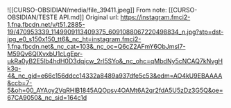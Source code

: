 ![[CURSO-OBSIDIAN/media/file_39411.jpeg]] From note: [[CURSO-OBSIDIAN/TESTE API.md]] Original url: https://instagram.fmci2-1.fna.fbcdn.net/v/t51.2885-19/470953339_1149909113409375_6091088067220498834_n.jpg?stp=dst-jpg_e0_s150x150_tt6&_nc_ht=instagram.fmci2-1.fna.fbcdn.net&_nc_cat=103&_nc_oc=Q6cZ2AFmY6ObJmsI7-M59Qv6QIXvxbU1cLgEpr-ukRa0yB2E5Ib4hdH0D3dqjcw_2rl5SYo&_nc_ohc=qMbdNy5cNCAQ7kNvgHk3q-4&_nc_gid=e66c156ddcc14332a8489a937dfe5c53&edm=AO4kU9EBAAAA&ccb=7-5&oh=00_AYAoy2VqRHlB1845AQOpsv4OAMt6A2qr2fdA5U5zDz3G5Q&oe=67CA9050&_nc_sid=164c1d